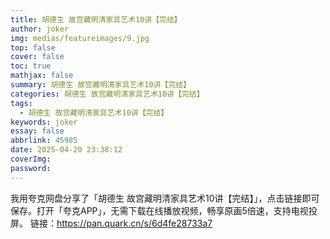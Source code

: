 ```yaml
---
title: 胡德生 故宫藏明清家具艺术10讲【完结】
author: joker
img: medias/featureimages/9.jpg
top: false
cover: false
toc: true
mathjax: false
summary: 胡德生 故宫藏明清家具艺术10讲【完结】
categories: 胡德生 故宫藏明清家具艺术10讲【完结】
tags:
  - 胡德生 故宫藏明清家具艺术10讲【完结】
keywords: joker
essay: false
abbrlink: 45985
date: 2025-04-20 23:38:12
coverImg:
password:
---
```


我用夸克网盘分享了「胡德生 故宫藏明清家具艺术10讲【完结】」，点击链接即可保存。打开「夸克APP」，无需下载在线播放视频，畅享原画5倍速，支持电视投屏。
链接：https://pan.quark.cn/s/6d4fe28733a7
